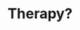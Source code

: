 ---
title: "Therapy?"
summary: "Alternative / Hard Rock group with Industrial and Punk influences from Northern Ireland, formed in 1989 by Andy Cairns and Fyfe Ewing . Michael McKeegan joined them shortly afterwards. Fyfe left the band in 1996, to be replaced by Graham Hopkins. Martin McCarrick also joined the band full-time at this stage, having appeared as a guest musician on previous Therapy? releases and played with them live. Graham left Therapy? in December 2001, he was replaced by Neil Cooper in 2002. Martin left the band in 2004."
slug: "therapy"
image: "therapy.jpg"
apple_music_artist_url: "None"
wikipedia_url: "none"
---